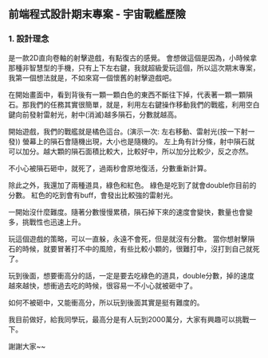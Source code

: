## 前端程式設計期末專案 - 宇宙戰艦歷險
### 1. 設計理念
是一款2D直向卷軸的射擊遊戲，有點復古的感覺。
會想做這個是因為，小時候拿那種非智慧型的手機，只有上下左右鍵，我就超級愛玩這個，所以這次期末專案，我第一個想法就是，不如來寫一個懷舊的射擊遊戲吧。

在開始畫面中，看到背後有一顆一顆白色的東西不斷往下掉，代表著一顆一顆隕石。那我們的任務其實很簡單，就是，利用左右鍵操作移動我們的戰艦，利用空白鍵向前發射雷射光，射中(消滅)越多隕石，分數就越高。

開始遊戲，我們的戰艦就是橘色這台。(演示一次: 左右移動、雷射光(按一下射一發))
螢幕上的隕石會隨機出現，大小也是隨機的。
左上角有計分條，射中隕石就可以加分。越大顆的隕石面積比較大，比較好中，所以加分比較少，反之亦然。

不小心被隕石砸中，就死了，過兩秒會原地復活，分數重新計算。

除此之外，我還加了兩種道具，綠色和紅色。
綠色是吃到了就會double你目前的分數。
紅色的吃到會有buff，會發出比較強的雷射光。

一開始沒什麼難度。隨著分數慢慢累積，隕石掉下來的速度會變快，數量也會變多，挑戰性也迅速上升。

玩這個遊戲的策略，可以一直躲，永遠不會死，但是就沒有分數。
當你想射擊隕石的時候，就要冒著打不中的風險，有些比較小顆的，很難打中，沒打到自己就死了。

玩到後面，想要衝高分的話，一定是要去吃綠色的道具，double分數，掉的速度越來越快，想衝過去吃的時候，很容易一不小心就被砸中了。

如何不被砸中，又能衝高分，所以玩到後面其實是挺有難度的。

我目前做好，給我同學玩，最高分是有人玩到2000萬分，大家有興趣可以挑戰一下。

謝謝大家~~


